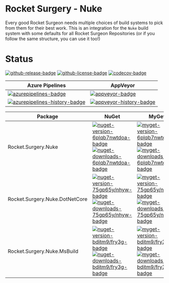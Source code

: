 # Rocket Surgery - Nuke

Every good Rocket Surgeon needs multiple choices of build systems to pick from them for their best work.  This is an integration for the `Nuke` build system with some defaults for all Rocket Surgeon Repositories (or if you follow the same structure, you can use it too!)

# Status
<!-- badges -->
[![github-release-badge]][github-release]
[![github-license-badge]][github-license]
[![codecov-badge]][codecov]
<!-- badges -->

<!-- history badges -->
| Azure Pipelines | AppVeyor |
| --------------- | -------- |
| [![azurepipelines-badge]][azurepipelines] | [![appveyor-badge]][appveyor] |
| [![azurepipelines-history-badge]][azurepipelines-history] | [![appveyor-history-badge]][appveyor-history] |
<!-- history badges -->

<!-- nuget packages -->
| Package | NuGet | MyGet |
| ------- | ----- | ----- |
| Rocket.Surgery.Nuke | [![nuget-version-6plqb7nwtdoa-badge]![nuget-downloads-6plqb7nwtdoa-badge]][nuget-6plqb7nwtdoa] | [![myget-version-6plqb7nwtdoa-badge]![myget-downloads-6plqb7nwtdoa-badge]][myget-6plqb7nwtdoa] |
| Rocket.Surgery.Nuke.DotNetCore | [![nuget-version-75gp65y/nhyw-badge]![nuget-downloads-75gp65y/nhyw-badge]][nuget-75gp65y/nhyw] | [![myget-version-75gp65y/nhyw-badge]![myget-downloads-75gp65y/nhyw-badge]][myget-75gp65y/nhyw] |
| Rocket.Surgery.Nuke.MsBuild | [![nuget-version-bditm9/fry3g-badge]![nuget-downloads-bditm9/fry3g-badge]][nuget-bditm9/fry3g] | [![myget-version-bditm9/fry3g-badge]![myget-downloads-bditm9/fry3g-badge]][myget-bditm9/fry3g] |
<!-- nuget packages -->

<!-- generated references -->
[github-release]: https://github.com/RocketSurgeonsGuild/Nuke/releases/latest
[github-release-badge]: https://img.shields.io/github/release/RocketSurgeonsGuild/Nuke.svg?logo=github&style=flat "Latest Release"
[github-license]: https://github.com/RocketSurgeonsGuild/Nuke/blob/master/LICENSE
[github-license-badge]: https://img.shields.io/github/license/RocketSurgeonsGuild/Nuke.svg?style=flat "License"
[codecov]: https://codecov.io/gh/RocketSurgeonsGuild/Nuke
[codecov-badge]: https://img.shields.io/codecov/c/github/RocketSurgeonsGuild/Nuke.svg?color=E03997&label=codecov&logo=codecov&logoColor=E03997&style=flat "Code Coverage"
[azurepipelines]: https://rocketsurgeonsguild.visualstudio.com/Libraries/_build/latest?definitionId=31&branchName=master
[azurepipelines-badge]: https://img.shields.io/azure-devops/build/rocketsurgeonsguild/Libraries/31.svg?color=98C6FF&label=azure%20pipelines&logo=azuredevops&logoColor=98C6FF&style=flat "Azure Pipelines Status"
[azurepipelines-history]: https://rocketsurgeonsguild.visualstudio.com/Libraries/_build?definitionId=31&branchName=master
[azurepipelines-history-badge]: https://buildstats.info/azurepipelines/chart/rocketsurgeonsguild/Libraries/31?includeBuildsFromPullRequest=false "Azure Pipelines History"
[appveyor]: https://ci.appveyor.com/project/RocketSurgeonsGuild/Nuke
[appveyor-badge]: https://img.shields.io/appveyor/ci/RocketSurgeonsGuild/Nuke.svg?color=00b3e0&label=appveyor&logo=appveyor&logoColor=00b3e0&style=flat "AppVeyor Status"
[appveyor-history]: https://ci.appveyor.com/project/RocketSurgeonsGuild/Nuke/history
[appveyor-history-badge]: https://buildstats.info/appveyor/chart/RocketSurgeonsGuild/Nuke?includeBuildsFromPullRequest=false "AppVeyor History"
[nuget-6plqb7nwtdoa]: https://www.nuget.org/packages/Rocket.Surgery.Nuke/
[nuget-version-6plqb7nwtdoa-badge]: https://img.shields.io/nuget/v/Rocket.Surgery.Nuke.svg?color=004880&logo=nuget&style=flat-square "NuGet Version"
[nuget-downloads-6plqb7nwtdoa-badge]: https://img.shields.io/nuget/dt/Rocket.Surgery.Nuke.svg?color=004880&logo=nuget&style=flat-square "NuGet Downloads"
[myget-6plqb7nwtdoa]: https://www.myget.org/feed/rocket-surgeons-guild/package/nuget/Rocket.Surgery.Nuke
[myget-version-6plqb7nwtdoa-badge]: https://img.shields.io/myget/rocket-surgeons-guild/vpre/Rocket.Surgery.Nuke.svg?label=myget&color=004880&logo=nuget&style=flat-square "MyGet Pre-Release Version"
[myget-downloads-6plqb7nwtdoa-badge]: https://img.shields.io/myget/rocket-surgeons-guild/dt/Rocket.Surgery.Nuke.svg?color=004880&logo=nuget&style=flat-square "MyGet Downloads"
[nuget-75gp65y/nhyw]: https://www.nuget.org/packages/Rocket.Surgery.Nuke.DotNetCore/
[nuget-version-75gp65y/nhyw-badge]: https://img.shields.io/nuget/v/Rocket.Surgery.Nuke.DotNetCore.svg?color=004880&logo=nuget&style=flat-square "NuGet Version"
[nuget-downloads-75gp65y/nhyw-badge]: https://img.shields.io/nuget/dt/Rocket.Surgery.Nuke.DotNetCore.svg?color=004880&logo=nuget&style=flat-square "NuGet Downloads"
[myget-75gp65y/nhyw]: https://www.myget.org/feed/rocket-surgeons-guild/package/nuget/Rocket.Surgery.Nuke.DotNetCore
[myget-version-75gp65y/nhyw-badge]: https://img.shields.io/myget/rocket-surgeons-guild/vpre/Rocket.Surgery.Nuke.DotNetCore.svg?label=myget&color=004880&logo=nuget&style=flat-square "MyGet Pre-Release Version"
[myget-downloads-75gp65y/nhyw-badge]: https://img.shields.io/myget/rocket-surgeons-guild/dt/Rocket.Surgery.Nuke.DotNetCore.svg?color=004880&logo=nuget&style=flat-square "MyGet Downloads"
[nuget-bditm9/fry3g]: https://www.nuget.org/packages/Rocket.Surgery.Nuke.MsBuild/
[nuget-version-bditm9/fry3g-badge]: https://img.shields.io/nuget/v/Rocket.Surgery.Nuke.MsBuild.svg?color=004880&logo=nuget&style=flat-square "NuGet Version"
[nuget-downloads-bditm9/fry3g-badge]: https://img.shields.io/nuget/dt/Rocket.Surgery.Nuke.MsBuild.svg?color=004880&logo=nuget&style=flat-square "NuGet Downloads"
[myget-bditm9/fry3g]: https://www.myget.org/feed/rocket-surgeons-guild/package/nuget/Rocket.Surgery.Nuke.MsBuild
[myget-version-bditm9/fry3g-badge]: https://img.shields.io/myget/rocket-surgeons-guild/vpre/Rocket.Surgery.Nuke.MsBuild.svg?label=myget&color=004880&logo=nuget&style=flat-square "MyGet Pre-Release Version"
[myget-downloads-bditm9/fry3g-badge]: https://img.shields.io/myget/rocket-surgeons-guild/dt/Rocket.Surgery.Nuke.MsBuild.svg?color=004880&logo=nuget&style=flat-square "MyGet Downloads"
<!-- generated references -->

<!-- nuke-data
github:
  owner: RocketSurgeonsGuild
  repository: Nuke
azurepipelines:
  account: rocketsurgeonsguild
  teamproject: Libraries
  builddefinition: 31
appveyor:
  account: RocketSurgeonsGuild
  build: Nuke
myget:
  account: rocket-surgeons-guild
-->